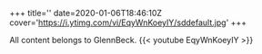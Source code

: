 +++
title=''
date=2020-01-06T18:46:10Z
cover='https://i.ytimg.com/vi/EqyWnKoeyIY/sddefault.jpg'
+++

All content belongs to GlennBeck.
{{< youtube EqyWnKoeyIY >}}
